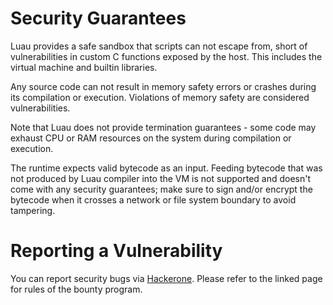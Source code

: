# Security Guarantees

Luau provides a safe sandbox that scripts can not escape from, short of vulnerabilities in custom C functions exposed by the host. This includes the virtual machine and builtin libraries.

Any source code can not result in memory safety errors or crashes during its compilation or execution. Violations of memory safety are considered vulnerabilities.

Note that Luau does not provide termination guarantees - some code may exhaust CPU or RAM resources on the system during compilation or execution.

The runtime expects valid bytecode as an input. Feeding bytecode that was not produced by Luau compiler into the VM is not supported and
doesn't come with any security guarantees; make sure to sign and/or encrypt the bytecode when it crosses a network or file system boundary to avoid tampering.

# Reporting a Vulnerability

You can report security bugs via [Hackerone](https://hackerone.com/roblox). Please refer to the linked page for rules of the bounty program.
